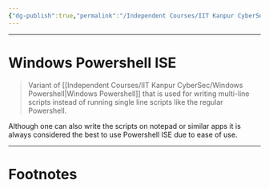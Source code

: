 ```yaml
---
{"dg-publish":true,"permalink":"/Independent Courses/IIT Kanpur CyberSec/Windows Powershell ISE/","tags":["Academics"]}
---
```



---
# Windows Powershell ISE
> Variant of [[Independent Courses/IIT Kanpur CyberSec/Windows Powershell\|Windows Powershell]] that is used for writing multi-line scripts instead of running single line scripts like the regular Powershell.

Although one can also write the scripts on notepad or similar apps it is always considered the best to use Powershell ISE due to ease of use.


---
# Footnotes